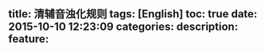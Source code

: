title: 清辅音浊化规则
tags: [English]
toc: true
date: 2015-10-10 12:23:09
categories:
description:
feature: 
---
